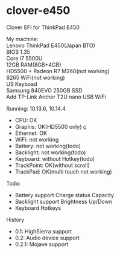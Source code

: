 # clover-e450
Clover EFI for ThinkPad E450

My machine:  
Lenovo ThinkPad E450(Japan BTO)  
BIOS 1.35  
Core i7 5500U  
12GB RAM(8GB+4GB)  
HD5500 + Radeon R7 M260(not working)  
8265 WiFi(not working)  
US Keyboad  
Samsung 840EVO 250GB SSD  
Add TP-Link Archer T2U nano USB WiFi  

Running: 10.13.6, 10.14.4

- CPU: OK
- Graphis: OK(HD5500 only)
ç
- Ethernet: OK
- WiFi: not working
- Battery: not working(todo)
- Backlight: not working(todo)
- Keyboard: without Hotkey(todo)
- TrackPoint: OK(without scroll)
- TrackPad: OK(multi touch not working)

Todo:
- Battery support
  Charge status
  Capacity
- Backlight support
  Brightness Up/Down
- Keyboard
  Hotkeys
  
History
- 0.1: HighSierra support
- 0.2: Audio device support
- 0.2.1: Mojave support
